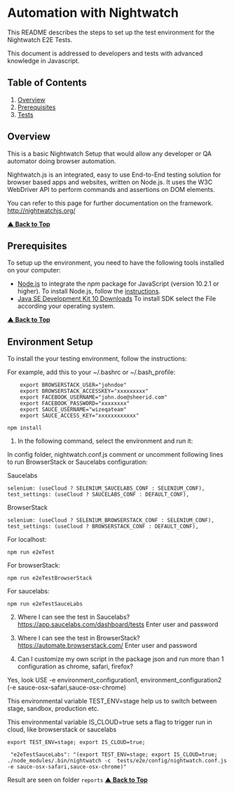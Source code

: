 # Automation with Nightwatch

This README describes the steps to set up the test environment for the Nightwatch E2E Tests.

This document is addressed to developers and tests with advanced knowledge in Javascript.

## Table of Contents

1.  [Overview](#overview)
2.  [Prerequisites](#prerequisites)
3.  [Tests](#tests)

## Overview

This is a basic Nightwatch Setup that would allow any developer or QA automator doing browser automation.

Nightwatch.js is an integrated, easy to use End-to-End testing solution for browser based apps and websites, written on Node.js. It uses the W3C WebDriver API to perform commands and assertions on DOM elements.

You can refer to this page for further documentation on the framework.
http://nightwatchjs.org/

**[▲ Back to Top](#table-of-contents)**

## Prerequisites

To setup up the environment, you need to have the following tools installed on your computer:

- [Node.js](https://nodejs.org/en/) to integrate the _npm_ package for JavaScript (version 10.2.1 or higher).
  To install Node.js, follow the [instructions](https://nodejs.org/en/download/).
- [Java SE Development Kit 10 Downloads](http://www.oracle.com/technetwork/java/javase/downloads/jdk10-downloads-4416644.html)
  To install SDK select the File according your operating system.

**[▲ Back to Top](#table-of-contents)**

## Environment Setup

To install the your testing environment, follow the instructions:

For example, add this to your ~/.bashrc or ~/.bash_profile:
        
        export BROWSERSTACK_USER="johndoe"
        export BROWSERSTACK_ACCESSKEY="xxxxxxxxx"
        export FACEBOOK_USERNAME="john.doe@sheerid.com"
        export FACEBOOK_PASSWORD="xxxxxxxx"
        export SAUCE_USERNAME="wizeqateam"
        export SAUCE_ACCESS_KEY="xxxxxxxxxxxx"

```
npm install

```

1.  In the following command, select the environment and run it:

In config folder, nightwatch.conf.js comment or uncomment following lines to run BrowserStack or Saucelabs configuration:

Saucelabs
```
selenium: (useCloud ? SELENIUM_SAUCELABS_CONF : SELENIUM_CONF),
test_settings: (useCloud ? SAUCELABS_CONF : DEFAULT_CONF),
```

BrowserStack
```
selenium: (useCloud ? SELENIUM_BROWSERSTACK_CONF : SELENIUM_CONF),
test_settings: (useCloud ? BROWSERSTACK_CONF : DEFAULT_CONF),
```

For localhost:

```
npm run e2eTest

```
For browserStack:

```
npm run e2eTestBrowserStack
```

For saucelabs:

```
npm run e2eTestSauceLabs

```

2. Where I can see the test in Saucelabs? 
https://app.saucelabs.com/dashboard/tests 
Enter user and password

3. Where I can see the test in BrowserStack? 
https://automate.browserstack.com/
Enter user and password

4. Can I customize my own script in the package json and run more than 1 configuration as chrome, safari, firefox?

Yes, look USE -e environment_configuration1, environment_configuration2 (-e sauce-osx-safari,sauce-osx-chrome)

This environmental variable TEST_ENV=stage help us to switch between stage, sandbox, production etc. 

This environmental variable IS_CLOUD=true sets a flag to trigger run in cloud, like browserstack or saucelabs

```
export TEST_ENV=stage; export IS_CLOUD=true; 

```

```
 "e2eTestSauceLabs": "(export TEST_ENV=stage; export IS_CLOUD=true; ./node_modules/.bin/nightwatch -c  tests/e2e/config/nightwatch.conf.js -e sauce-osx-safari,sauce-osx-chrome)"
 ```




Result are seen on folder `reports`
**[▲ Back to Top](#table-of-contents)**
